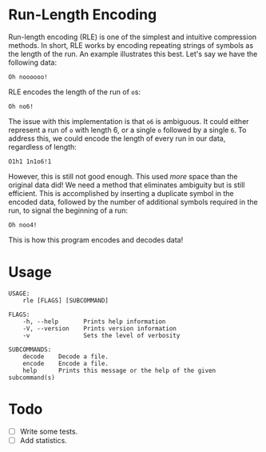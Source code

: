 # Run-Length Encoding

Run-length encoding (RLE) is one of the simplest and intuitive compression methods. In
short, RLE works by encoding repeating strings of symbols as the length of the
run. An example illustrates this best. Let's say we have the following data:

	Oh noooooo!

RLE encodes the length of the run of `o`s:

	Oh no6!

The issue with this implementation is that `o6` is ambiguous. It could either
represent a run of `o` with length 6, or a single `o` followed by a single `6`.
To address this, we could encode the length of every run in our data, regardless
of length:

	O1h1 1n1o6!1

However, this is still not good enough. This used *more* space than the original
data did! We need a method that eliminates ambiguity but is still efficient.
This is accomplished by inserting a duplicate symbol in the encoded data,
followed by the number of additional symbols required in the run, to signal the
beginning of a run:

	Oh noo4!

This is how this program encodes and decodes data!

# Usage

```
USAGE:
    rle [FLAGS] [SUBCOMMAND]

FLAGS:
    -h, --help       Prints help information
    -V, --version    Prints version information
    -v               Sets the level of verbosity

SUBCOMMANDS:
    decode    Decode a file.
    encode    Encode a file.
    help      Prints this message or the help of the given subcommand(s)
```

# Todo

- [ ] Write some tests.
- [ ] Add statistics.

